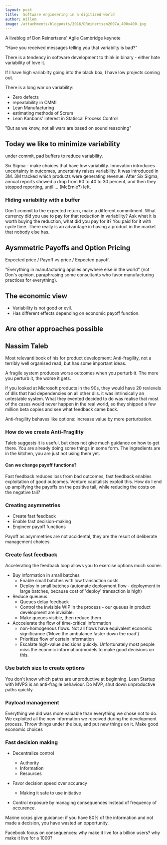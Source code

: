 ```yaml
---
layout: post
title:  Software engineering in a digitized world
author: Willem
image: /attachments/blogposts/2016/DReinertsen2007a_400x400.jpg
---
```


A liveblog of Don Reinertsens' Agile Cambridge keynote

"Have you received messages telling you that variabilty is bad?"

There is a tendency in software development to think in binary - either hate variability of love it.

If I have high variabilty going into the black box, I have low projects coming out.

There is a long war on variability:

* Zero defects
* repeatability in CMMI
* Lean Manufacturing
* estimating methods of Scrum
* Lean Kanbans' interest in Statiscal Process Control

"But as we know, not all wars are based on sound reasoning"

## Today we like to minimize variability

under commit, pad buffers to reduce variability.

Six Sigma - make choices that have low variability. Innovation introduces uncertainty in outcomes, uncertainty raises variability. It was introduced in 3M. 3M tracked which products were generating revenue. After Six Sigma, annual reports showed a drop from 60 to 40 to 30 percent, and then they stopped reporting, until ... (McErnie?) left.

### Hiding variability with a buffer

Don't commit to the expected return, make a different commitment. What currency did you use to pay for that reduction in variability? Ask what it is worth buying the reduction, what did you pay for it? You paid for it with cycle time. There really is an advantage in having a product in the market that nobody else has.

## Aysmmetric Payoffs and Option Pricing

Expected price / Payoff vs price / Expected payoff.

"Everything in manufacturing applies anywhere else in the world" (not Don's opinion, paraphrasing some consultants who favor manufacturing practices for everything).

## The economic view

* Variability is not good or evil.
* Has different effects depending on economic payoff function.

## Are other approaches possible

## Nassim Taleb

Most relevanti book of his for product development: Anti-fragility, not a terribly well organised read, but has some important ideas.

A fragile system produces worse outcomes when you perturb it. The more you perturb it, the worse it gets.

If you looked at Microsoft products in the 90s, they would have 20 revlevels of dlls that had dependencies on all other dlls. it was intrinsically an untestable system. What they evented decided to do was realise that most of the cases would never happen in the real world, so they shipped a few million beta copies and see what feedback came back.

Anti-fragility behaves like options: increase value by more perturbation.

### How do we create Anti-Fragility

Taleb suggests it is useful, but does not give much guidance on how to get there. You are already doing some things in some form. The ingredients are in the kitchen, you are just not using them yet.

#### Can we change payoff functions?

Fast feedback reduces loss from bad outcomes, fast feedback enables exploitation of good outcomes. Venture capitalists exploit this. How do I end up amplifying the payoffs on the positive tail, while reducing the costs on the negative tail?

### Creating asymmetries

* Create fast feedback
* Enable fast decision-making
* Engineer payoff functions

Payoff as asymmetries are not accidental, they are the result of deliberate management choices.

### Create fast feedback

Accelerating the feedback loop allows you to exercise options much sooner.

* Buy information in small batches
  * Enable small batches with low transaction costs
  * Deploy in small batches (automate deployment flow - deployment in large batches, because cost of 'deploy' transaction is high)
* Reduce queueus
  * Queues delay feedback
  * Control the invisible WIP in the process - our queues in product development are invisible.
  * Make queues visible, then reduce them
* Acccelerate the flow of time-critical information
  * non-homogenous flows. Not all flows have equivalent economic significance ('Move the ambulance faster down the road')
  * Prioritize flow of certain information
  * Escalate high-value decisions quickly. Unfortunately most people miss the econmic information/models to make good decisions on this.

### Use batch size to create options

You don't know which paths are unproductive at beginning. Lean Startup with MVPS is an anti-fragile behaviour. Do MVP, shut down unproductive paths quickly.

### Payload management

Everything we did was more valuable than everything we chose not to do. We exploited all the new information we received during the development process. Throw things under the bus, and put new things on it. Make good economic choices

### Fast decision making

* Decentralize control
  * Authority
  * Information
  * Resources

* Favor decision speed over accuracy
  * Making it safe to use initiative

* Control exposure by managing consequences instead of frequency of occurence.

Marine corps give guidance: if you have 80% of the information and not made a decision, you have wasted an opportunity.

Facebook focus on consequences: why make it live for a billion users? why make it live for a 1000?


